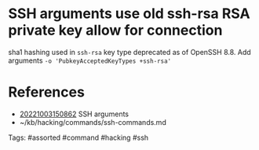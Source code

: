 # SSH arguments use old ssh-rsa RSA private key allow for connection
sha1 hashing used in `ssh-rsa` key type deprecated as of OpenSSH 8.8.
Add arguments
` -o 'PubkeyAcceptedKeyTypes +ssh-rsa' `

# References
- [20221003150862](/zet/20221003150862/README.md) SSH arguments
- ~/kb/hacking/commands/ssh-commands.md

Tags:
    #assorted #command #hacking #ssh
